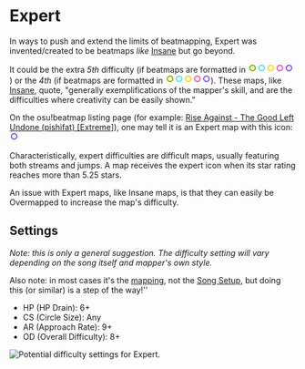 Expert
========

In ways to push and extend the limits of beatmapping, Expert was invented/created to be beatmaps *like* [Insane](/wiki/Difficulties/osu!/Insane) but go beyond.

It could be the extra *5th* difficulty (if beatmaps are formatted in ![Easy icon](/wiki/shared/diff/easy-s.png "Easy icon")![Normal icon](/wiki/shared/diff/normal-s.png "Normal icon")![Hard icon](/wiki/shared/diff/hard-s.png "Hard icon")![Insane icon](/wiki/shared/diff/insane-s.png "Insane icon")![Expert icon](/wiki/shared/diff/expert-s.png "Expert icon")) or the *4th* (if beatmaps are formatted in ![Easy icon](/wiki/shared/diff/easy-s.png "Easy icon")![Normal icon](/wiki/shared/diff/normal-s.png "Normal icon")![Hard icon](/wiki/shared/diff/hard-s.png "Hard icon")![Insane icon](/wiki/shared/diff/insane-s.png "Insane icon")![Expert icon](/wiki/shared/diff/expert-s.png "Expert icon")). These maps, like [Insane](/wiki/Difficulties/osu!/Insane), quote, "generally exemplifications of the mapper's skill, and are the difficulties where creativity can be easily shown."

On the osu!beatmap listing page (for example: [Rise Against - The Good Left Undone (pishifat) \[Extreme\]](https://osu.ppy.sh/b/774564)), one may tell it is an Expert map with this icon: ![Expert icon](/wiki/shared/diff/expert-s.png "Expert icon")

Characteristically, expert difficulties are difficult maps, usually featuring both streams and jumps. A map receives the expert icon when its star rating reaches more than 5.25 stars.

An issue with Expert maps, like Insane maps, is that they can easily be Overmapped to increase the map's difficulty.

Settings
--------

*Note: this is only a general suggestion. The difficulty setting will vary depending on the song itself and mapper's own style.*

Also note: in most cases it's the [mapping](/wiki/Beatmapping), not the [Song Setup](/wiki/Beatmap_Editor/Song_Setup), but doing this (or similar) is a step of the way!''

-   HP (HP Drain): 6+
-   CS (Circle Size): Any
-   AR (Approach Rate): 9+
-   OD (Overall Difficulty): 8+

![Potential difficulty settings for Expert.](Expertsetup.png "Potential difficulty settings for Expert.")
